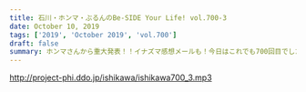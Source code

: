 ```yaml
---
title: 石川・ホンマ・ぶるんのBe-SIDE Your Life! vol.700-3
date: October 10, 2019
tags: ['2019', 'October 2019', 'vol.700']
draft: false
summary: ホンマさんから重大発表！！イナズマ感想メールも！今日はこれでも700回目でした。引き続き応援よろしくお願いします！MIURA
---
```


http://project-phi.ddo.jp/ishikawa/ishikawa700_3.mp3